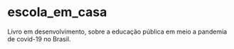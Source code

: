 # escola_em_casa
Livro em desenvolvimento, sobre a educação pública em meio a pandemia de covid-19 no Brasil.
